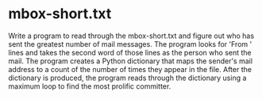 # mbox-short.txt
Write a program to read through the mbox-short.txt and figure out who has sent the greatest number of mail messages. The program looks for 'From ' lines and takes the second word of those lines as the person who sent the mail. The program creates a Python dictionary that maps the sender's mail address to a count of the number of times they appear in the file. After the dictionary is produced, the program reads through the dictionary using a maximum loop to find the most prolific committer.
